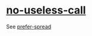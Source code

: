 [no-useless-call](https://eslint.org/docs/rules/no-useless-call)
================================================================
See [prefer-spread](prefer-spread.md)

